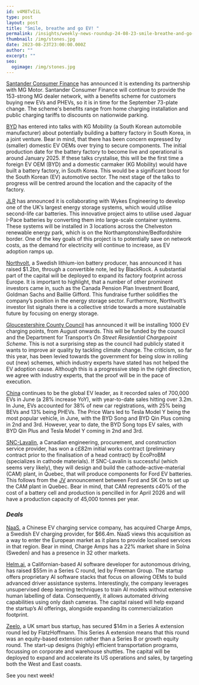 ```yaml
---
id: v4M8TvIiL
type: post
layout: post
title: "Smile, breathe and go EV! "
permalink: /insights/weekly-news-roundup-24-08-23-smile-breathe-and-go-ev/
thumbnail: /img/stones.jpg
date: 2023-08-23T23:00:00.000Z
author: ""
excerpt: ""
seo:
  ogimage: /img/stones.jpg
---
```

[Santander Consumer Finance](https://www.am-online.com/news/dealer-news/2023/08/22/santander-mg-motor-to-launch-ev-benefits-scheme) has announced it is extending its partnership with MG Motor. Santander Consumer Finance will continue to provide the 153-strong MG dealer network, with a benefits scheme for customers buying new EVs and PHEVs, so it is in time for the September 73-plate change. The scheme's benefits range from home charging installation and public charging tariffs to discounts on nationwide parking.

[BYD](https://www.kedglobal.com/batteries/newsView/ked202308210009) has entered into talks with KG Mobility (a South Korean automobile manufacturer) about potentially building a battery factory in South Korea, in a joint venture. Bear in mind, that there has been concern expressed by (smaller) domestic EV OEMs over trying to secure components. The initial production date for the battery factory to become live and operational is around January 2025. If these talks crystalise, this will be the first time a foreign EV OEM (BYD) and a domestic carmaker (KG Mobility) would have built a battery factory, in South Korea. This would be a significant boost for the South Korean (EV) automotive sector. The next stage of the talks to progress will be centred around the location and the capacity of the factory.   

[JLR](https://www.edie.net/jlr-to-use-second-life-ev-batteries-for-major-energy-storage-project/) has announced it is collaborating with Wykes Engineering to develop one of the UK’s largest energy storage systems, which would utilise second-life car batteries. This innovative project aims to utilise used Jaguar I-Pace batteries by converting them into large-scale container systems. These systems will be installed in 3 locations across the Chelveston renewable energy park, which is on the Northamptonshire/Bedfordshire border. One of the key goals of this project is to potentially save on network costs, as the demand for electricity will continue to increase, as EV adoption ramps up.

[Northvolt](https://www.reuters.com/article/northvolt-expansion-finance-idCAKBN2ZX0FH), a Swedish lithium-ion battery producer, has announced it has raised $1.2bn, through a convertible note, led by BlackRock. A substantial part of the capital will be deployed to expand its factory footprint across Europe. It is important to highlight, that a number of other prominent investors came in, such as the Canada Pension Plan Investment Board, Goldman Sachs and Baillie Gifford. This fundraise further solidifies the company’s position in the energy storage sector. Furthermore, Northvolt’s investor list signals there is a collective stride towards a more sustainable future by focusing on energy storage.

[Gloucestershire County Council](https://www.bbc.co.uk/news/uk-england-gloucestershire-66591701) has announced it will be installing 1000 EV charging points, from August onwards. This will be funded by the council and the Department for Transport’s *On Street Residential Chargepoint Scheme.* This is not a surprising step as the council had publicly stated it wants to improve air quality by tackling climate change. The criticism, so far this year, has been levied towards the government for being slow in rolling out (new) schemes, which industry experts have stated has not helped the EV adoption cause. Although this is a progressive step in the right direction, we agree with industry experts, that the proof will be in the pace of execution.

[China](https://autovista24.autovistagroup.com/news/bevs-account-for-quarter-chinese-new-car-market-june-2023/?utm_medium=email&utm_source=eloqua&utm_campaign=FY23%20-%20Autovista24%20Daily%20Email&utm_term=BEVs%20account%20for%20quarter%20of%20Chinese%20new-car%20market%20in%20June%2C%20and%20What%20is%20e-fuel%3F%0A&utm_content=FY21-DB%20Tuesday) continues to be the global EV leader, as it recorded sales of 700,000 EVs in June (a 28% increase YoY), with year-to-date sales hitting over 3.2m. In June, EVs accounted for 38% of new car registrations, with 25% being BEVs and 13% being PHEVs. The Price Wars led to Tesla Model Y being the most popular vehicle, in June, with the BYD Song and BYD Qin Plus coming in 2nd and 3rd. However, year to date, the BYD Song tops EV sales, with BYD Qin Plus and Tesla Model Y coming in 2nd and 3rd.

[SNC-Lavalin](https://www.globalconstructionreview.com/snc-lavalin-wins-first-big-ev-related-project-in-canada/), a Canadian engineering, procurement, and construction service provider, has won a c£82m initial works contract (preliminary contract prior to the finalisation of a head contract) by EcoProBM (specializes in cathode materials). If SNC-Lavalin is successful (which seems very likely), they will design and build the cathode-active-material (CAM) plant, in Quebec, that will produce components for Ford EV batteries. This follows from the [JV](https://www.snclavalin.com/en/media/press-releases/2023/17-08-2023) announcement between Ford and SK On to set up the CAM plant in Quebec. Bear in mind, that CAM represents c40% of the cost of a battery cell and production is pencilled in for April 2026 and will have a production capacity of 45,000 tonnes per year.

### ***Deals***

[NaaS](https://electrek.co/2023/08/22/chinas-naas-technology-acquires-swedens-charge-amps-for-66m/), a Chinese EV charging service company, has acquired Charge Amps, a Swedish EV charging provider, for $66.4m. NaaS views this acquisition as a way to enter the European market as it plans to provide localised services in that region. Bear in mind, Charge Amps has a 22% market share in Solna (Sweden) and has a presence in 32 other markets.

[Helm.ai](https://www.maginative.com/article/helm-ai-secures-55-million-in-series-c-funding-to-advance-its-ai-software-for-autonomous-vehicles/), a Californian-based AI software developer for autonomous driving, has raised $55m in a Series C round, led by Freeman Group. The startup offers proprietary AI software stacks that focus on allowing OEMs to build advanced driver assistance systems. Interestingly, the company leverages unsupervised deep learning techniques to train AI models without extensive human labelling of data. Consequently, it allows automated driving capabilities using only dash cameras. The capital raised will help expand the startup’s AI offerings, alongside expanding its commercialization footprint.

[Zeelo](https://techcrunch.com/2023/08/15/smart-bus-startup-zeelo-aimed-at-employers-and-schools-secures-14m-to-scale-in-the-us/), a UK smart bus startup, has secured $14m in a Series A extension round led by FlatzHoffmann. This Series A extension means that this round was an equity-based extension rather than a Series B or growth equity round. The start-up designs (highly) efficient transportation programs, focussing on corporate and warehouse shuttles. The capital will be deployed to expand and accelerate its US operations and sales, by targeting both the West and East coasts.

S﻿ee you next week!